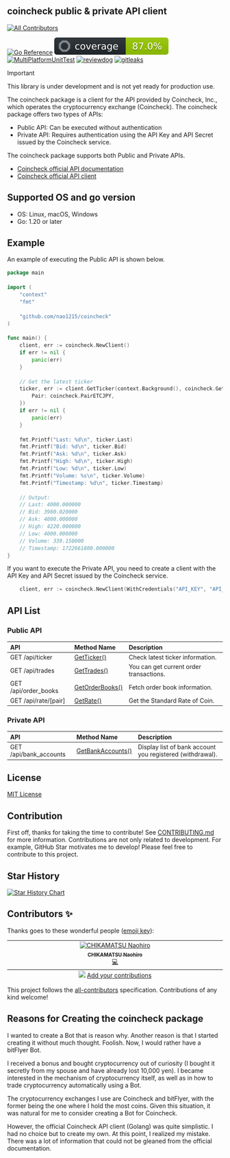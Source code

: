 ## coincheck public &amp; private API client
<!-- ALL-CONTRIBUTORS-BADGE:START - Do not remove or modify this section -->
[![All Contributors](https://img.shields.io/badge/all_contributors-1-orange.svg?style=flat-square)](#contributors-)
<!-- ALL-CONTRIBUTORS-BADGE:END -->

[![Go Reference](https://pkg.go.dev/badge/github.com/nao1215/coincheck.svg)](https://pkg.go.dev/github.com/nao1215/coincheck)
![Coverage](https://raw.githubusercontent.com/nao1215/octocovs-central-repo/main/badges/nao1215/coincheck/coverage.svg)
[![MultiPlatformUnitTest](https://github.com/nao1215/coincheck/actions/workflows/unit_test.yml/badge.svg)](https://github.com/nao1215/coincheck/actions/workflows/unit_test.yml)
[![reviewdog](https://github.com/nao1215/coincheck/actions/workflows/reviewdog.yml/badge.svg)](https://github.com/nao1215/coincheck/actions/workflows/reviewdog.yml)
[![gitleaks](https://github.com/nao1215/coincheck/actions/workflows/gitleak.yml/badge.svg)](https://github.com/nao1215/coincheck/actions/workflows/gitleak.yml)


>[!IMPORTANT]
> This library is under development and is not yet ready for production use.

The coincheck package is a client for the API provided by Coincheck, Inc., which operates the cryptocurrency exchange (Coincheck). The coincheck package offers two types of APIs:

- Public API: Can be executed without authentication
- Private API: Requires authentication using the API Key and API Secret issued by the Coincheck service.

The coincheck package supports both Public and Private APIs.
- [Coincheck official API documentation](https://coincheck.com/documents/exchange/api)
- [Coincheck official API client](https://github.com/coincheckjp/coincheck-go)

## Supported OS and go version

- OS: Linux, macOS, Windows
- Go: 1.20 or later

## Example

An example of executing the Public API is shown below.

```go
package main

import (
	"context"
	"fmt"

	"github.com/nao1215/coincheck"
)

func main() {
	client, err := coincheck.NewClient()
	if err != nil {
		panic(err)
	}

	// Get the latest ticker
	ticker, err := client.GetTicker(context.Background(), coincheck.GetTickerInput{
		Pair: coincheck.PairETCJPY,
	})
	if err != nil {
		panic(err)
	}

	fmt.Printf("Last: %d\n", ticker.Last)
	fmt.Printf("Bid: %d\n", ticker.Bid)
	fmt.Printf("Ask: %d\n", ticker.Ask)
	fmt.Printf("High: %d\n", ticker.High)
	fmt.Printf("Low: %d\n", ticker.Low)
	fmt.Printf("Volume: %s\n", ticker.Volume)
	fmt.Printf("Timestamp: %d\n", ticker.Timestamp)

    // Output:
    // Last: 4000.000000
    // Bid: 3980.020000
    // Ask: 4000.000000
    // High: 4220.000000
    // Low: 4000.000000
    // Volume: 339.150000
    // Timestamp: 1722661800.000000
}
```

If you want to execute the Private API, you need to create a client with the API Key and API Secret issued by the Coincheck service.

```go
	client, err := coincheck.NewClient(WithCredentials("API_KEY", "API_SECRET"))
```

## API List
### Public API

| API | Method Name |Description |
| :--- | :--- | :--- |
| GET /api/ticker | [GetTicker()](https://pkg.go.dev/github.com/nao1215/coincheck#Client.GetTicker) | Check latest ticker information. |
| GET /api/trades | [GetTrades()](https://pkg.go.dev/github.com/nao1215/coincheck#Client.GetTrades) | You can get current order transactions. |
| GET /api/order_books | [GetOrderBooks()](https://pkg.go.dev/github.com/nao1215/coincheck#Client.GetOrderBooks) | Fetch order book information. |
| GET /api/rate/[pair] | [GetRate()](https://pkg.go.dev/github.com/nao1215/coincheck#Client.GetRate) | Get the Standard Rate of Coin. |

### Private API

| API | Method Name |Description |
| :--- | :--- | :--- |
| GET /api/bank_accounts | [GetBankAccounts()](https://pkg.go.dev/github.com/nao1215/coincheck#Client.GetBankAccounts) | Display list of bank account you registered (withdrawal).|

## License

[MIT License](./LICENSE)


## Contribution
First off, thanks for taking the time to contribute! See [CONTRIBUTING.md](./CONTRIBUTING.md) for more information. Contributions are not only related to development. For example, GitHub Star motivates me to develop! Please feel free to contribute to this project.

## Star History

[![Star History Chart](https://api.star-history.com/svg?repos=nao1215/coincheck&type=Date)](https://star-history.com/#nao1215/coincheck&Date)

## Contributors ✨

Thanks goes to these wonderful people ([emoji key](https://allcontributors.org/docs/en/emoji-key)):

<!-- ALL-CONTRIBUTORS-LIST:START - Do not remove or modify this section -->
<!-- prettier-ignore-start -->
<!-- markdownlint-disable -->
<table>
  <tbody>
    <tr>
      <td align="center" valign="top" width="14.28%"><a href="https://debimate.jp/"><img src="https://avatars.githubusercontent.com/u/22737008?v=4?s=70" width="70px;" alt="CHIKAMATSU Naohiro"/><br /><sub><b>CHIKAMATSU Naohiro</b></sub></a><br /><a href="https://github.com/nao1215/coincheck/commits?author=nao1215" title="Code">💻</a></td>
    </tr>
  </tbody>
  <tfoot>
    <tr>
      <td align="center" size="13px" colspan="7">
        <img src="https://raw.githubusercontent.com/all-contributors/all-contributors-cli/1b8533af435da9854653492b1327a23a4dbd0a10/assets/logo-small.svg">
          <a href="https://all-contributors.js.org/docs/en/bot/usage">Add your contributions</a>
        </img>
      </td>
    </tr>
  </tfoot>
</table>

<!-- markdownlint-restore -->
<!-- prettier-ignore-end -->

<!-- ALL-CONTRIBUTORS-LIST:END -->

This project follows the [all-contributors](https://github.com/all-contributors/all-contributors) specification. Contributions of any kind welcome!

## Reasons for Creating the coincheck package

I wanted to create a Bot that is reason why. Another reason is that I started creating it without much thought. Foolish. Now, I would rather have a bitFlyer Bot.

I received a bonus and bought cryptocurrency out of curiosity (I bought it secretly from my spouse and have already lost 10,000 yen). I became interested in the mechanism of cryptocurrency itself, as well as in how to trade cryptocurrency automatically using a Bot.

The cryptocurrency exchanges I use are Coincheck and bitFlyer, with the former being the one where I hold the most coins. Given this situation, it was natural for me to consider creating a Bot for Coincheck.

However, the official Coincheck API client (Golang) was quite simplistic. I had no choice but to create my own. At this point, I realized my mistake. There was a lot of information that could not be gleaned from the official documentation.
